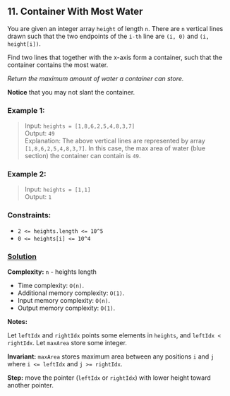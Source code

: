 ## 11. Container With Most Water

You are given an integer array `height` of length `n`. There are `n` vertical lines drawn such that the two endpoints of the `i-th` line are `(i, 0)` and `(i, height[i])`.

Find two lines that together with the x-axis form a container, such that the container contains the most water.

_Return the maximum amount of water a container can store._

**Notice** that you may not slant the container.

### **Example 1:**
> Input: `heights = [1,8,6,2,5,4,8,3,7]`  
> Output: `49`  
> Explanation: The above vertical lines are represented by array `[1,8,6,2,5,4,8,3,7]`. In this case, the max area of water (blue section) the container can contain is `49`.

### **Example 2:**
> Input: `heights = [1,1]`  
> Output: `1`  

### **Constraints:**
* `2 <= heights.length <= 10^5`
* `0 <= heights[i] <= 10^4`

### **[Solution](../src/main/java/ru/druzhininyy/leetcode/exercises/algorithms/problem0011/Solution.java)**

**Complexity:** `n` - heights length

* Time complexity: `O(n)`.
* Additional memory complexity: `O(1)`.
* Input memory complexity: `O(n)`.
* Output memory complexity: `O(1)`.

**Notes:**

Let `leftIdx` and `rightIdx` points some elements in `heights`, and `leftIdx < rightIdx`. Let `maxArea` store some integer.

**Invariant:** `maxArea` stores maximum area between any positions `i` and `j` where `i <= leftIdx` and `j >= rightIdx`.

**Step:** move the pointer (`leftIdx` or `rightIdx`) with lower height toward another pointer.